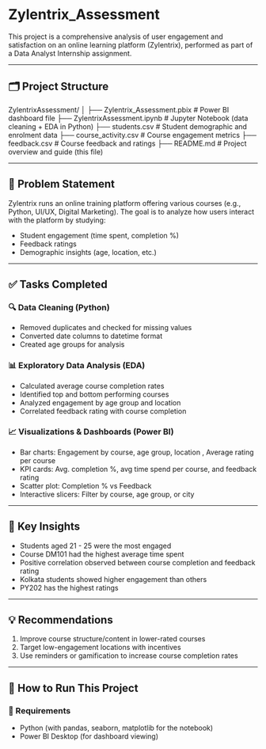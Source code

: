 # Zylentrix_Assessment

This project is a comprehensive analysis of user engagement and satisfaction on an online learning platform (Zylentrix), performed as part of a Data Analyst Internship assignment.

---

## 🗂️ Project Structure

 ZylentrixAssessment/ │ 
 ├── Zylentrix_Assessment.pbix # Power BI dashboard file 
 ├── ZylentrixAssessment.ipynb # Jupyter Notebook (data cleaning + EDA in Python) 
 ├── students.csv # Student demographic and enrolment data 
 ├── course_activity.csv # Course engagement metrics 
 ├── feedback.csv # Course feedback and ratings
 ├── README.md # Project overview and guide (this file)


 
---

## 🧾 Problem Statement

Zylentrix runs an online training platform offering various courses (e.g., Python, UI/UX, Digital Marketing). The goal is to analyze how users interact with the platform by studying:

- Student engagement (time spent, completion %)
- Feedback ratings
- Demographic insights (age, location, etc.)

---

## ✅ Tasks Completed

### 🔍 Data Cleaning (Python)
- Removed duplicates and checked for missing values
- Converted date columns to datetime format
- Created age groups for analysis

### 📊 Exploratory Data Analysis (EDA)
- Calculated average course completion rates
- Identified top and bottom performing courses
- Analyzed engagement by age group and location
- Correlated feedback rating with course completion

### 📈 Visualizations & Dashboards (Power BI)
- Bar charts: Engagement by course, age group, location , Average rating per course
- KPI cards: Avg. completion %, avg time spend per course, and feedback rating
- Scatter plot: Completion % vs Feedback
- Interactive slicers: Filter by course, age group, or city

---

## 📌 Key Insights

- Students aged 21 - 25 were the most engaged
- Course DM101 had the highest average time spent
- Positive correlation observed between course completion and feedback rating
- Kolkata students showed higher engagement than others
- PY202 has the highest ratings 

---

## 💡 Recommendations

1. Improve course structure/content in lower-rated courses
2. Target low-engagement locations with incentives
3. Use reminders or gamification to increase course completion rates

---

## 🚀 How to Run This Project

### 🔧 Requirements
- Python (with pandas, seaborn, matplotlib for the notebook)
- Power BI Desktop (for dashboard viewing)




